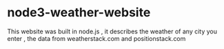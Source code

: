 # node3-weather-website
This website was built in node.js , it describes the weather of any city you enter , the data from weatherstack.com and positionstack.com
